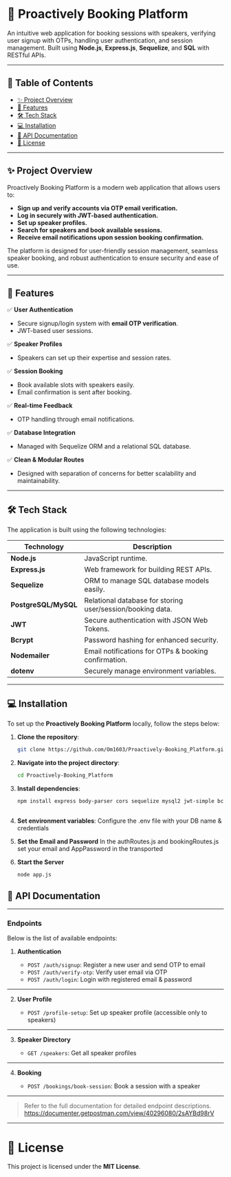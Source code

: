 # 🚀 **Proactively Booking Platform**

An intuitive web application for booking sessions with speakers, verifying user signup with OTPs, handling user authentication, and session management. Built using **Node.js**, **Express.js**, **Sequelize**, and **SQL** with RESTful APIs.

---

## 📖 **Table of Contents**

- [✨ Project Overview](#-project-overview)  
- [🔧 Features](#-features)  
- [🛠️ Tech Stack](#-tech-stack)  
- [💻 Installation](#-installation)  
- [📄 API Documentation](#-api-documentation)   
- [📜 License](#-license)

---

## ✨ **Project Overview**

Proactively Booking Platform is a modern web application that allows users to:

- **Sign up and verify accounts via OTP email verification.**  
- **Log in securely with JWT-based authentication.**  
- **Set up speaker profiles.**  
- **Search for speakers and book available sessions.**  
- **Receive email notifications upon session booking confirmation.**

The platform is designed for user-friendly session management, seamless speaker booking, and robust authentication to ensure security and ease of use.

---

## 🔧 **Features**

✅ **User Authentication**  
- Secure signup/login system with **email OTP verification**.  
- JWT-based user sessions.

✅ **Speaker Profiles**  
- Speakers can set up their expertise and session rates.

✅ **Session Booking**  
- Book available slots with speakers easily.  
- Email confirmation is sent after booking.

✅ **Real-time Feedback**  
- OTP handling through email notifications.  

✅ **Database Integration**  
- Managed with Sequelize ORM and a relational SQL database.

✅ **Clean & Modular Routes**  
- Designed with separation of concerns for better scalability and maintainability.

---

## 🛠️ **Tech Stack**

The application is built using the following technologies:

| Technology         | Description            |
|--------------------|------------------------|
| **Node.js**        | JavaScript runtime.    |
| **Express.js**     | Web framework for building REST APIs. |
| **Sequelize**      | ORM to manage SQL database models easily. |
| **PostgreSQL/MySQL** | Relational database for storing user/session/booking data. |
| **JWT**            | Secure authentication with JSON Web Tokens. |
| **Bcrypt**         | Password hashing for enhanced security. |
| **Nodemailer**     | Email notifications for OTPs & booking confirmation. |
| **dotenv**         | Securely manage environment variables. |

---

## 💻 **Installation**

To set up the **Proactively Booking Platform** locally, follow the steps below:

1. **Clone the repository**:
   ```bash
   git clone https://github.com/Om1603/Proactively-Booking_Platform.git

2. **Navigate into the project directory**:

   ```bash
   cd Proactively-Booking_Platform
3. **Install dependencies**:

   ```bash
   npm install express body-parser cors sequelize mysql2 jwt-simple bcrypt nodemailer dotenv && npm install --save-dev nodemon eslint prettier
 
4. **Set environment variables**:
   Configure the .env file with your DB name & credentials

5. **Set the Email and Password**
   In the authRoutes.js and bookingRoutes.js set your email and AppPassword in the transported

6. **Start the Server**
   ```bash
   node app.js

## 📄 **API Documentation**

---

### **Endpoints**

Below is the list of available endpoints:

1. **Authentication**

   - `POST /auth/signup`: Register a new user and send OTP to email  
   - `POST /auth/verify-otp`: Verify user email via OTP  
   - `POST /auth/login`: Login with registered email & password  

---

2. **User Profile**

   - `POST /profile-setup`: Set up speaker profile (accessible only to speakers)  

---

3. **Speaker Directory**

   - `GET /speakers`: Get all speaker profiles  

---

4. **Booking**

   - `POST /bookings/book-session`: Book a session with a speaker  

---

> Refer to the full documentation for detailed endpoint descriptions.
> https://documenter.getpostman.com/view/40296080/2sAYBd98rV

---

# 📄 License

This project is licensed under the **MIT License**.

